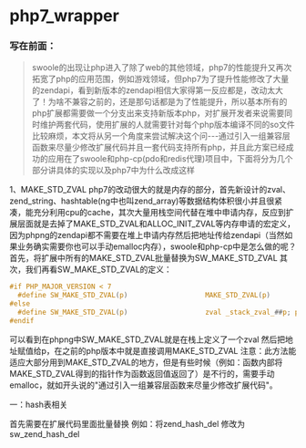 # php7_wrapper
### 写在前面：
> swoole的出现让php进入了除了web的其他领域，php7的性能提升又再次拓宽了php的应用范围，例如游戏领域，但php7为了提升性能修改了大量的zendapi，看到新版本的zendapi相信大家得第一反应都是，改动太大了！为啥不兼容之前的，还是那句话都是为了性能提升，所以基本所有的php扩展都需要做一个分支出来支持新版本php，对扩展开发者来说需要同时维护两套代码，使用扩展的人就需要针对每个php版本编译不同的so文件比较麻烦，本文将从另一个角度来尝试解决这个问---通过引入一组兼容层函数来尽量少修改扩展代码并且一套代码支持所有php，并且此方案已经成功的应用在了swoole和php-cp(pdo和redis代理)项目中，下面将分为几个部分讲具体的实现以及php7中为什么改成这样


1、MAKE_STD_ZVAL
php7的改动很大的就是内存的部分，首先新设计的zval、zend_string、hashtable(ng中也叫zend_array)等数据结构体积很小并且很紧凑，能充分利用cpu的cache，其次大量用栈空间代替在堆中申请内存，反应到扩展层面就是去掉了MAKE_STD_ZVAL和ALLOC_INIT_ZVAL等内存申请的宏定义，因为phpng的zendapi都不需要在堆上申请内存然后把地址传给zendapi（当然如果业务确实需要你也可以手动emalloc内存），swoole和php-cp中是怎么做的呢？
首先，将扩展中所有的MAKE_STD_ZVAL批量替换为SW_MAKE_STD_ZVAL
其次，我们再看SW_MAKE_STD_ZVAL的定义：

```c
#if PHP_MAJOR_VERSION < 7
  #define SW_MAKE_STD_ZVAL(p)                   MAKE_STD_ZVAL(p)
#else
  #define SW_MAKE_STD_ZVAL(p)                   zval _stack_zval_##p; p = &(_stack_zval_##p)  //宏展开后就是在栈上定义的zval
#endif
```
可以看到在phpng中SW_MAKE_STD_ZVAL就是在栈上定义了一个zval 然后把地址赋值给p，在之前的php版本中就是直接调用MAKE_STD_ZVAL
注意：此方法能适应大部分用到MAKE_STD_ZVAL的地方，但是有些时候（例如：函数内部将MAKE_STD_ZVAL得到的指针作为函数返回值返回了）是不行的，需要手动emalloc，就如开头说的"通过引入一组兼容层函数来尽量少修改扩展代码"。

一：hash表相关

首先需要在扩展代码里面批量替换
例如：将zend_hash_del 修改为 sw_zend_hash_del
